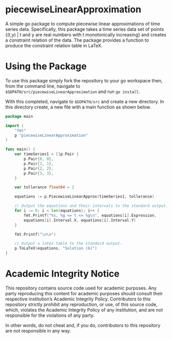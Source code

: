 # piecewiseLinearApproximation
A simple go package to compute piecewise linear approximations of time series data.
Specifically, this package takes a time series data set of points
{(t,y) | t and y are real numbers with t monotonically increasing} and creates a
constraint relation of the data. The package provides a function to produce the
constraint relation table in LaTeX.

# Using the Package
To use this package simply fork the repository to your go workspace then, from the command line,
navigate to `$GOPATH/src/piecewiseLinearApproximation` and run `go install`.

With this completed, navigate to `$GOPATH/src` and create a new directory.
In this directory create, a new file with a main function as shown below.
```Go
package main

import (
    "fmt"
    p "piecewiseLinearApproximation"
)

func main() {
    var timeSeries1 = []p.Pair {
    	p.Pair{0, 0},
    	p.Pair{1, 1},
    	p.Pair{2, 2},
    	p.Pair{3, 3},
    }

    var tollerance float64 = 2

    equations := p.PiecewiseLinearApprox(timeSeries1, tollerance)

    // Output the equations and their intervals to the standard output.
    for i := 0; i < len(equations); i++ {
        fmt.Printf("%s, %g <= t <= %g\n", equations[i].Expression,
        equations[i].Interval.X, equations[i].Interval.Y)
    }

    fmt.Printf("\n\n")

    // Output a latex table to the standard output.
    p.ToLaTeX(equations, "Solution (b)")
}
```

# Academic Integrity Notice
This repository contains source code used for academic purposes. Any party
reproducing this content for academic purposes should consult their respective
institution’s Academic Integrity Policy. Contributors to this repository strictly
prohibit any reproduction, or use, of this source code, which, violates the Academic
Integrity Policy of any institution, and are not responsible for the violations of any party.

In other words, do not cheat and, if you do, contributors to this repository are
not responsible in any way.

